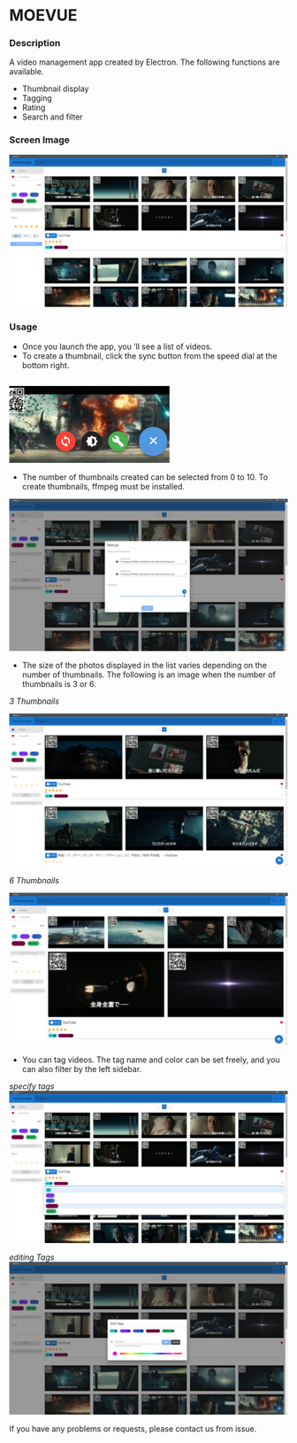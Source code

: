 # MOEVUE

### Description

A video management app created by Electron.
The following functions are available.

* Thumbnail display
* Tagging
* Rating
* Search and filter


### Screen Image

![](assets/capture.png)

### Usage

* Once you launch the app, you ’ll see a list of videos.
* To create a thumbnail, click the sync button from the speed dial at the bottom right.

![](assets/dial.png)

* The number of thumbnails created can be selected from 0 to 10.
  To create thumbnails, ffmpeg must be installed.

![](assets/settings.png)

* The size of the photos displayed in the list varies depending on the number of thumbnails.
  The following is an image when the number of thumbnails is 3 or 6.

*3 Thumbnails*

![](assets/thumb3.png)

*6 Thumbnails*

![](assets/thumb6.png)

* You can tag videos.
  The tag name and color can be set freely, and you can also filter by the left sidebar.

*specify tags*
![](assets/tagselection.png)

*editing Tags*
![](assets/edittag.png)

If you have any problems or requests, please contact us from issue.
